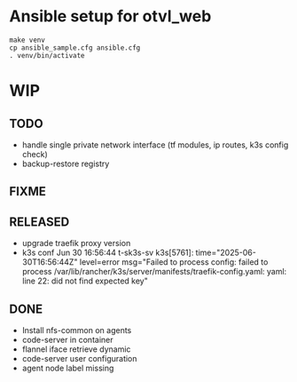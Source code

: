 # Ansible setup for otvl_web

    make venv
    cp ansible_sample.cfg ansible.cfg
    . venv/bin/activate

# WIP

## TODO

- handle single private network interface (tf modules, ip routes, k3s config check)
- backup-restore registry

## FIXME

## RELEASED

- upgrade traefik proxy version
- k3s conf Jun 30 16:56:44 t-sk3s-sv k3s[5761]: time="2025-06-30T16:56:44Z" level=error msg="Failed to process config: failed to process /var/lib/rancher/k3s/server/manifests/traefik-config.yaml: yaml: line 22: did not find expected key"

## DONE

- Install nfs-common on agents
- code-server in container
- flannel iface retrieve dynamic
- code-server user configuration
- agent node label missing
